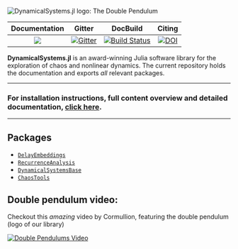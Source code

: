 ![DynamicalSystems.jl logo: The Double Pendulum](https://i.imgur.com/nFQFdB0.gif)

| **Documentation** | Gitter | DocBuild | Citing |
|:--------:|:-----:|:-----:|:----:|
|[![](https://img.shields.io/badge/docs-latest-blue.svg)](https://JuliaDynamics.github.io/DynamicalSystems.jl/dev) | [![Gitter](https://img.shields.io/gitter/room/nwjs/nw.js.svg)](https://gitter.im/JuliaDynamics/Lobby) | [![Build Status](https://travis-ci.org/JuliaDynamics/DynamicalSystems.jl.svg?branch=master)](https://travis-ci.org/JuliaDynamics/DynamicalSystems.jl) | [![DOI](http://joss.theoj.org/papers/10.21105/joss.00598/status.svg)](https://doi.org/10.21105/joss.00598)

**DynamicalSystems.jl** is an award-winning Julia software library for the exploration of chaos and nonlinear dynamics. The current repository holds the documentation and exports *all* relevant packages.

---

### **For installation instructions, full content overview and detailed documentation, [click here](https://juliadynamics.github.io/DynamicalSystems.jl/latest/).**

---

## Packages
* [`DelayEmbeddings`](https://github.com/JuliaDynamics/DelayEmbeddings.jl)
* [`RecurrenceAnalysis`](https://github.com/JuliaDynamics/RecurrenceAnalysis.jl)
* [`DynamicalSystemsBase`](https://github.com/JuliaDynamics/DynamicalSystemsBase.jl)
* [`ChaosTools`](https://github.com/JuliaDynamics/ChaosTools.jl)

## Double pendulum video:
Checkout this *amazing* video by Cormullion, featuring the double pendulum (logo of our library)

[![Double Pendulums Video](http://img.youtube.com/vi/vLDpLxU2fEg/0.jpg)](
https://www.youtube.com/watch?v=vLDpLxU2fEg)
